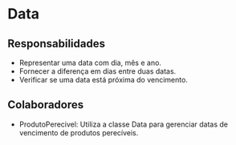 # Data

## Responsabilidades
- Representar uma data com dia, mês e ano.
- Fornecer a diferença em dias entre duas datas.
- Verificar se uma data está próxima do vencimento.

## Colaboradores
- ProdutoPerecivel: Utiliza a classe Data para gerenciar datas de vencimento de produtos perecíveis.
